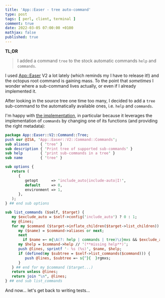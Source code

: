 ```yaml
---
title: 'App::Easer - tree auto-command'
type: post
tags: [ perl, client, terminal ]
comment: true
date: 2022-03-05 07:00:00 +0100
mathjax: false
published: true
---
```


**TL;DR**

> I added a command `tree` to the stock automatic commands `help` and
> `commands`.

I used [App::Easer][] V2 a lot lately (which reminds my I have to
release it!) and the octopus root command is gaining mass. To the point
that *sometimes* I wonder where a sub-command lives actually, or even if
I already implemented it.

After looking in the source tree one time too many, I decided to add a
`tree` sub-command to the automatically available ones, i.e. `help` and
`commands`.

I'm happy with [the implementation][tree], in particular because it
leverages the implementation of `commands` by changing one of its
functions (and providing the right metadata):

```perl
package App::Easer::V2::Command::Tree;
push our @ISA, 'App::Easer::V2::Command::Commands';
sub aliases     { 'tree' }
sub description { 'Print tree of supported sub-commands' }
sub help        { 'print sub-commands in a tree' }
sub name        { 'tree' }

sub options {
   return (
      {
         getopt      => 'include_auto|include-auto|I!',
         default     => 0,
         environment => 1,
      },
   );
} ## end sub options

sub list_commands ($self, $target) {
   my $exclude_auto = $self->config('include_auto') ? 0 : 1;
   my @lines;
   for my $command ($target->inflate_children($target->list_children)) {
      my ($name) = $command->aliases or next;
      next
        if $name =~ m{\A(?: help | commands | tree)\z}mxs && $exclude_auto;
      my $help = $command->help // '(**missing help**)';
      push @lines, sprintf '- %s (%s)', $name, $help;
      if (defined(my $subtree = $self->list_commands($command))) {
         push @lines, $subtree =~ s{^}{  }rgmxs;
      }
   } ## end for my $command ($target...)
   return unless @lines;
   return join "\n", @lines;
} ## end sub list_commands
```

And now... let's get back to writing tests...


[Perl]: https://www.perl.org/
[tree]: https://github.com/polettix/App-Easer/blob/930cae9ab70134e1bd762488ddafd57e25968ed9/lib/App/Easer/V2.pm#L805
[App::Easer]: https://github.com/polettix/App-Easer
